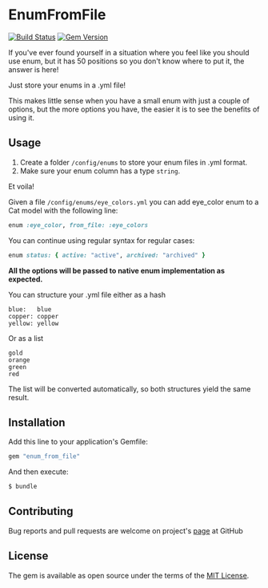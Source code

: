 # EnumFromFile

[![Build Status](https://semaphoreci.com/api/v1/andrewr224/enum-from-file/branches/master/badge.svg)](https://semaphoreci.com/andrewr224/enum-from-file)
[![Gem Version](https://badge.fury.io/rb/enum_from_file.svg)](https://badge.fury.io/rb/enum_from_file)

If you've ever found yourself in a situation where you feel like you should use enum, but it has 50 positions so you don't know where to put it, the answer is here!

Just store your enums in a .yml file!

This makes little sense when you have a small enum with just a couple of options, but the more options you have, the easier it is to see the benefits of using it.

## Usage
1. Create a folder `/config/enums` to store your enum files in .yml format.
2. Make sure your enum column has a type `string`.

Et voila!

Given a file `/config/enums/eye_colors.yml` you can add eye_color enum to a Cat model with the following line:
```ruby
enum :eye_color, from_file: :eye_colors
```

You can continue using regular syntax for regular cases:
```ruby
enum status: { active: "active", archived: "archived" }
```

**All the options will be passed to native enum implementation as expected.**


You can structure your .yml file either as a hash
```
blue:   blue
copper: copper
yellow: yellow
```
Or as a list
```
gold
orange
green
red
```
The list will be converted automatically, so both structures yield the same result.

## Installation
Add this line to your application's Gemfile:

```ruby
gem "enum_from_file"
```

And then execute:
```bash
$ bundle
```

## Contributing
Bug reports and pull requests are welcome on project's [page](https://github.com/andrewr224/enum-from-file) at GitHub

## License
The gem is available as open source under the terms of the [MIT License](https://opensource.org/licenses/MIT).
